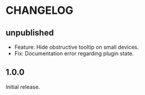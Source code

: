 # CHANGELOG

## unpublished

- Feature: Hide obstructive tooltip on small devices.
- Fix: Documentation error regarding plugin state.

## 1.0.0

Initial release.
